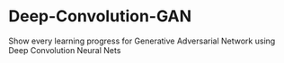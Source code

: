 # Deep-Convolution-GAN
Show every learning progress for Generative Adversarial Network using Deep Convolution Neural Nets
